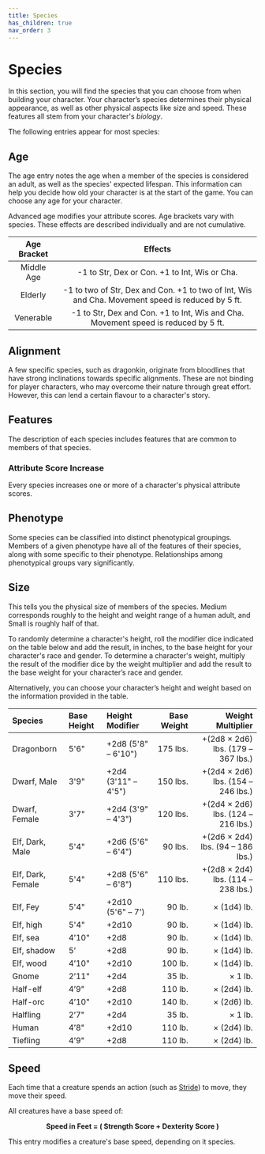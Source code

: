 ```yaml
---
title: Species
has_children: true
nav_order: 3
---
```


# Species
In this section, you will find the species that you can choose from when building your character. Your character’s species determines their physical appearance, as well as other physical aspects like size and speed. These features all stem from your character's *biology*.

The following entries appear for most species:

## Age
The age entry notes the age when a member of the species is considered an adult, as well as the species' expected lifespan. This information can help you decide how old your character is at the start of the game. You can choose any age for your character.

Advanced age modifies your attribute scores. Age brackets vary with species. These effects are described individually and are not cumulative.

| Age Bracket | Effects |
|:-----------:|:-------:|
| Middle Age | -1 to Str, Dex or Con. +1 to Int, Wis or Cha. |
| Elderly    | -1 to two of Str, Dex and Con. +1 to two of Int, Wis and Cha. Movement speed is reduced by 5 ft. |
| Venerable  | -1 to Str, Dex and Con. +1 to Int, Wis and Cha. Movement speed is reduced by 5 ft. |

## Alignment
A few specific species, such as dragonkin, originate from bloodlines that have strong inclinations towards specific alignments. These are not binding for player characters, who may overcome their nature through great effort. However, this can lend a certain flavour to a character's story.

## Features
The description of each species includes features that are common to members of that species.

### Attribute Score Increase
Every species increases one or more of a character's physical attribute scores.

## Phenotype
Some species can be classified into distinct phenotypical groupings. Members of a given phenotype have all of the features of their species, along with some specific to their phenotype. Relationships among phenotypical groups vary significantly.

## Size
This tells you the physical size of members of the species. Medium corresponds roughly to the height and weight range of a human adult, and Small is roughly half of that.

To randomly determine a character's height, roll the modifier dice indicated on the table below and add the result, in inches, to the base height for your character's race and gender. To determine a character's weight, multiply the result of the modifier dice by the weight multiplier and add the result to the base weight for your character’s race and gender.

Alternatively, you can choose your character’s height and weight based on the information provided in the table.

| Species | Base Height | Height Modifier | Base Weight | Weight Multiplier |
|:--------|:------------|:----------------|------------:|------------------:|
| Dragonborn        | 5'6" | +2d8 (5'8" – 6'10") | 175 lbs. | +(2d8 × 2d6) lbs. (179 – 367 lbs.) |
| Dwarf, Male       | 3'9" | +2d4 (3'11" – 4'5") | 150 lbs. | +(2d4 × 2d6) lbs. (154 – 246 lbs.) | 
| Dwarf, Female     | 3'7" | +2d4 (3'9" – 4'3")  | 120 lbs. | +(2d4 × 2d6) lbs. (124 – 216 lbs.) |
| Elf, Dark, Male   | 5'4" | +2d6 (5'6" – 6'4")  | 90 lbs.  | +(2d6 × 2d4) lbs. (94 – 186 lbs.)  |
| Elf, Dark, Female | 5'4" | +2d8 (5'6" – 6'8")  | 110 lbs. | +(2d8 × 2d4) lbs. (114 – 238 lbs.) |
| Elf, Fey          | 5'4" | +2d10 (5'6" – 7')   | 90 lb. | × (1d4) lb. |
| Elf, high  | 5'4" | +2d10 | 90 lb. | × (1d4) lb. |
| Elf, sea   | 4’10" | +2d8 | 90 lb. | × (1d4) lb. |
| Elf, shadow | 5’ | +2d8 | 90 lb. | × (1d4) lb. |
| Elf, wood  | 4’10" | +2d10 | 100 lb. | × (1d4) lb. |
| Gnome      | 2’11" | +2d4 | 35 lb. | × 1 lb. |
| Half-elf   | 4’9" | +2d8 | 110 lb. | × (2d4) lb. |
| Half-orc   | 4’10" | +2d10 | 140 lb. | × (2d6) lb. |
| Halfling   | 2’7" | +2d4 | 35 lb. | × 1 lb. |
| Human      | 4’8" | +2d10 | 110 lb. | × (2d4) lb. |
| Tiefling | 4’9" | +2d8 | 110 lb. | × (2d4) lb. |

## Speed
Each time that a creature spends an action (such as [Stride](https://stormchaserroleplaying.com/stormchaserRPG/Combat/Actions/Stride/)) to move, they move their speed.

All creatures have a base speed of:

<center><strong>Speed in Feet = ( Strength Score + Dexterity Score )</strong></center>

This entry modifies a creature's base speed, depending on it species.
